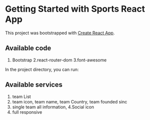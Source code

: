 # Getting Started with Sports React App

This project was bootstrapped with [Create React App](https://github.com/facebook/create-react-app).

## Available code
1. Bootstrap 
2.react-router-dom
3.font-awesome



In the project directory, you can run:

## Available services
1. team List
2. team icon, team name, team Country, team founded sinc
3. single team all information, 
4.Social icon
5. full responsive 

